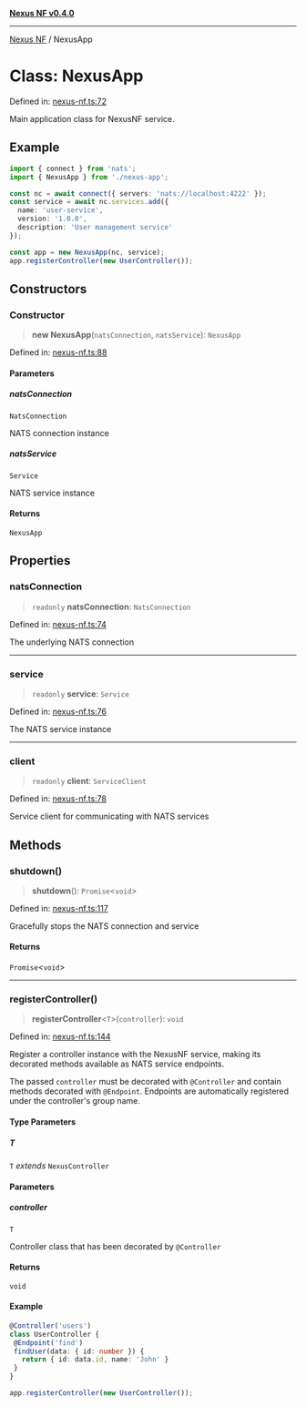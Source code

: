 [**Nexus NF v0.4.0**](../README.md)

***

[Nexus NF](../globals.md) / NexusApp

# Class: NexusApp

Defined in: [nexus-nf.ts:72](https://github.com/Spaxterr/nexus-nf/blob/dfa6d0a2b203d7b6864a5a6e5f2af2f3151f865d/src/core/nexus-nf.ts#L72)

Main application class for NexusNF service.

## Example

```typescript
import { connect } from 'nats';
import { NexusApp } from './nexus-app';

const nc = await connect({ servers: 'nats://localhost:4222' });
const service = await nc.services.add({
  name: 'user-service',
  version: '1.0.0',
  description: 'User management service'
});

const app = new NexusApp(nc, service);
app.registerController(new UserController());
```

## Constructors

### Constructor

> **new NexusApp**(`natsConnection`, `natsService`): `NexusApp`

Defined in: [nexus-nf.ts:88](https://github.com/Spaxterr/nexus-nf/blob/dfa6d0a2b203d7b6864a5a6e5f2af2f3151f865d/src/core/nexus-nf.ts#L88)

#### Parameters

##### natsConnection

`NatsConnection`

NATS connection instance

##### natsService

`Service`

NATS service instance

#### Returns

`NexusApp`

## Properties

### natsConnection

> `readonly` **natsConnection**: `NatsConnection`

Defined in: [nexus-nf.ts:74](https://github.com/Spaxterr/nexus-nf/blob/dfa6d0a2b203d7b6864a5a6e5f2af2f3151f865d/src/core/nexus-nf.ts#L74)

The underlying NATS connection

***

### service

> `readonly` **service**: `Service`

Defined in: [nexus-nf.ts:76](https://github.com/Spaxterr/nexus-nf/blob/dfa6d0a2b203d7b6864a5a6e5f2af2f3151f865d/src/core/nexus-nf.ts#L76)

The NATS service instance

***

### client

> `readonly` **client**: `ServiceClient`

Defined in: [nexus-nf.ts:78](https://github.com/Spaxterr/nexus-nf/blob/dfa6d0a2b203d7b6864a5a6e5f2af2f3151f865d/src/core/nexus-nf.ts#L78)

Service client for communicating with NATS services

## Methods

### shutdown()

> **shutdown**(): `Promise`\<`void`\>

Defined in: [nexus-nf.ts:117](https://github.com/Spaxterr/nexus-nf/blob/dfa6d0a2b203d7b6864a5a6e5f2af2f3151f865d/src/core/nexus-nf.ts#L117)

Gracefully stops the NATS connection and service

#### Returns

`Promise`\<`void`\>

***

### registerController()

> **registerController**\<`T`\>(`controller`): `void`

Defined in: [nexus-nf.ts:144](https://github.com/Spaxterr/nexus-nf/blob/dfa6d0a2b203d7b6864a5a6e5f2af2f3151f865d/src/core/nexus-nf.ts#L144)

Register a controller instance with the NexusNF service, making its decorated methods available as NATS service endpoints.

The passed `controller` must be decorated with `@Controller` and contain methods decorated with `@Endpoint`.
Endpoints are automatically registered under the controller's group name.

#### Type Parameters

##### T

`T` *extends* `NexusController`

#### Parameters

##### controller

`T`

Controller class that has been decorated by `@Controller`

#### Returns

`void`

#### Example

```typescript
@Controller('users')
class UserController {
 @Endpoint('find')
 findUser(data: { id: number }) {
   return { id: data.id, name: 'John' }
 }
}

app.registerController(new UserController());
```
